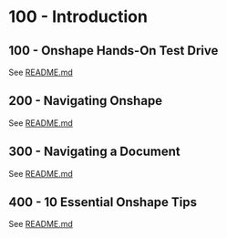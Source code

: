 # 100 - Introduction

## 100 - Onshape Hands-On Test Drive

See [README.md](./100/README.md)

## 200 - Navigating Onshape

See [README.md](./200/README.md)

## 300 - Navigating a Document

See [README.md](./300/README.md)

## 400 - 10 Essential Onshape Tips

See [README.md](./400/README.md)
